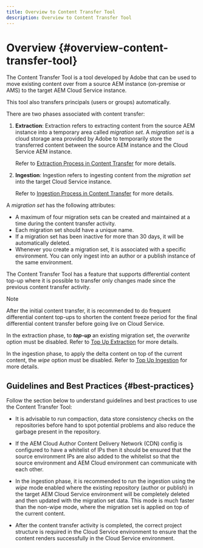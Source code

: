 ```yaml
---
title: Overview to Content Transfer Tool
description: Overview to Content Transfer Tool
---
```


# Overview {#overview-content-transfer-tool}

The Content Transfer Tool is a tool developed by Adobe that can be used to move existing content over from a source AEM instance (on-premise or AMS) to the target AEM Cloud Service instance. 

This tool also transfers principals (users or groups) automatically. 

There are two phases associated with content transfer: 

1. **Extraction**:  Extraction refers to extracting content from the source AEM instance into a temporary area called *migration set*. A *migration set* is a cloud storage area provided by Adobe to temporarily store the transferred content between the source AEM instance and the Cloud Service AEM instance. 

   Refer to [Extraction Process in Content Transfer](/help/move-to-cloud-service/content-transfer-tool/using-content-transfer-tool.md#extraction-process) for more details.

2. **Ingestion**: Ingestion refers to ingesting content from the *migration set* into the target Cloud Service instance. 

   Refer to [Ingestion Process in Content Transfer](/help/move-to-cloud-service/content-transfer-tool/using-content-transfer-tool.md#ingestion-process) for more details.
  
A *migration set* has the following attributes:

* A maximum of four migration sets can be created and maintained at a time during the content transfer activity.
* Each migration set should have a unique name. 
* If a migration set has been inactive for more than 30 days, it will be automatically deleted.
* Whenever you create a migration set, it is associated with a specific environment. You can only ingest into an author or a publish instance of the same environment.

The Content Transfer Tool has a feature that supports differential content top-up where it is possible to transfer only changes made since the previous content transfer activity. 

>[!NOTE]
> After the initial content transfer, it is recommended to do frequent differential content top-ups to shorten the content freeze period for the final differential content transfer before going live on Cloud Service. 

In the extraction phase, to ***top-up*** an existing migration set, the *overwrite* option must be disabled. Refer to [Top Up Extraction](/help/move-to-cloud-service/content-transfer-tool/using-content-transfer-tool.md#top-up-extraction-process) for more details.

In the ingestion phase, to apply the delta content on top of the current content, the *wipe* option must be disabled. Refer to [Top Up Ingestion](/help/move-to-cloud-service/content-transfer-tool/using-content-transfer-tool.md#top-up-ingestion-process) for more details.


## Guidelines and Best Practices {#best-practices}

Follow the section below to understand guidelines and best practices to use the Content Transfer Tool:

* It is advisable to run compaction, data store consistency checks on the repositories before hand to spot potential problems and also reduce the garbage present in the repository. 

* If the AEM Cloud Author Content Delivery Network (CDN) config is configured to have a whitelist of IPs then it should be ensured that the source environment IPs are also added to the whitelist so that the source environment and AEM Cloud environment can communicate with each other.

* In the ingestion phase, it is recommended to run the ingestion using the *wipe* mode enabled where the existing repository (author or publish) in the target AEM Cloud Service environment will be completely deleted and then updated with the migration set data. This mode is much faster than the non-wipe mode,  where the migration set is applied on top of the current content.

* After the content transfer activity is completed, the correct project structure is required in the Cloud Service environment to ensure that the content renders successfully in the Cloud Service environment.
